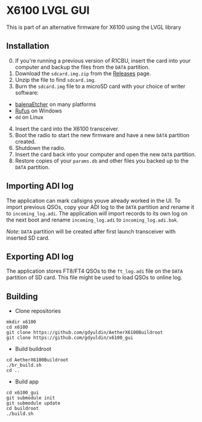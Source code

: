 # X6100 LVGL GUI

This is part of an alternative firmware for X6100 using the LVGL library

## Installation

0. If you're running a previous version of R1CBU,
   insert the card into your computer
   and backup the files from the `DATA` partition.
1. Download the `sdcard.img.zip` from the
   [Releases](https://github.com/gdyuldin/x6100_gui/releases/latest) page.
2. Unzip the file to find `sdcard.img`.
3. Burn the `sdcard.img` file to a microSD card
   with your choice of writer software:
  * [balenaEtcher](https://etcher.balena.io/) on many platforms
  * [Rufus](https://rufus.ie/en/) on Windows
  * `dd` on Linux
4. Insert the card into the X6100 transceiver.
5. Boot the radio to start the new firmware and have a new `DATA` partition created.
6. Shutdown the radio.
7. Insert the card back into your computer and open the new `DATA` partition.
7. Restore copies of your `params.db` and other files you backed up to the `DATA`
   partition.

## Importing ADI log

The application can mark callsigns youve already worked in the UI.
To import previous QSOs, copy your ADI log to the `DATA` partition
and rename it to `incoming_log.adi`.
The application will import records to its own log on the next boot
and rename `incoming_log.adi` to `incoming_log.adi.bak`.

*Note*: `DATA` partition will be created after first launch transceiver with inserted SD card.


## Exporting ADI log

The application stores FT8/FT4 QSOs to the `ft_log.adi` file
on the `DATA` partition of SD card. This file might be used
to load QSOs to online log.


## Building


* Clone repositories

```
mkdir x6100
cd x6100
git clone https://github.com/gdyuldin/AetherX6100Buildroot
git clone https://github.com/gdyuldin/x6100_gui
```

* Build buildroot

```
cd AetherX6100Buildroot
./br_build.sh
cd ..
```

* Build app

```
cd x6100_gui
git submodule init
git submodule update
cd buildroot
./build.sh
```
